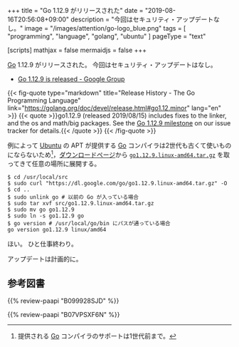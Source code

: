 +++
title = "Go 1.12.9 がリリースされた"
date =  "2019-08-16T20:56:08+09:00"
description = "今回はセキュリティ・アップデートなし。"
image = "/images/attention/go-logo_blue.png"
tags  = [ "programming", "language", "golang", "ubuntu" ]
pageType = "text"

[scripts]
  mathjax = false
  mermaidjs = false
+++

[Go] 1.12.9 がリリースされた。
今回はセキュリティ・アップデートはなし。

- [Go 1.12.9 is released - Google Group](https://groups.google.com/forum/#!topic/golang-announce/oeMaeUnkvVE)

{{< fig-quote type="markdown" title="Release History - The Go Programming Language" link="https://golang.org/doc/devel/release.html#go1.12.minor" lang="en" >}}
{{< quote >}}go1.12.9 (released 2019/08/15) includes fixes to the linker, and the os and math/big packages. See the [Go 1.12.9 milestone](https://github.com/golang/go/issues?q=milestone%3AGo1.12.9) on our issue tracker for details.{{< /quote >}}
{{< /fig-quote >}}

例によって [Ubuntu] の APT が提供する [Go] コンパイラは2世代も古くて使いものにならないため[^gosup1]，[ダウンロードページ](https://golang.org/dl/ "Downloads - The Go Programming Language")から [`go1.12.9.linux-amd64.tar.gz`](https://dl.google.com/go/go1.12.9.linux-amd64.tar.gz) を取ってきて任意の場所に展開する。

[^gosup1]: 提供される [Go] コンパイラのサポートは1世代前まで。

```text
$ cd /usr/local/src
$ sudo curl "https://dl.google.com/go/go1.12.9.linux-amd64.tar.gz" -O
$ cd ..
$ sudo unlink go # 以前の Go が入っている場合
$ sudo tar xvf src/go1.12.9.linux-amd64.tar.gz
$ sudo mv go go1.12.9
$ sudo ln -s go1.12.9 go
$ go version # /usr/local/go/bin にパスが通っている場合
go version go1.12.9 linux/amd64
```

ほい。
ひと仕事終わり。

アップデートは計画的に。

[Go]: https://golang.org/ "The Go Programming Language"
[Go 言語]: https://golang.org/ "The Go Programming Language"
[Ubuntu]: https://www.ubuntu.com/ "The leading operating system for PCs, IoT devices, servers and the cloud | Ubuntu"

## 参考図書

{{% review-paapi "B099928SJD" %}} <!-- プログラミング言語Go -->

{{% review-paapi "B07VPSXF6N" %}} <!-- 改訂2版 みんなのGo言語 -->
